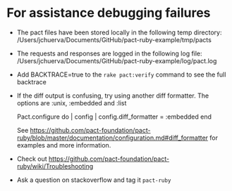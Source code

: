 # For assistance debugging failures

* The pact files have been stored locally in the following temp directory:
    /Users/jchuerva/Documents/GitHub/pact-ruby-example/tmp/pacts

* The requests and responses are logged in the following log file:
    /Users/jchuerva/Documents/GitHub/pact-ruby-example/log/pact.log

* Add BACKTRACE=true to the `rake pact:verify` command to see the full backtrace

* If the diff output is confusing, try using another diff formatter.
  The options are :unix, :embedded and :list

    Pact.configure do | config |
      config.diff_formatter = :embedded
    end

  See https://github.com/pact-foundation/pact-ruby/blob/master/documentation/configuration.md#diff_formatter for examples and more information.

* Check out https://github.com/pact-foundation/pact-ruby/wiki/Troubleshooting

* Ask a question on stackoverflow and tag it `pact-ruby`


